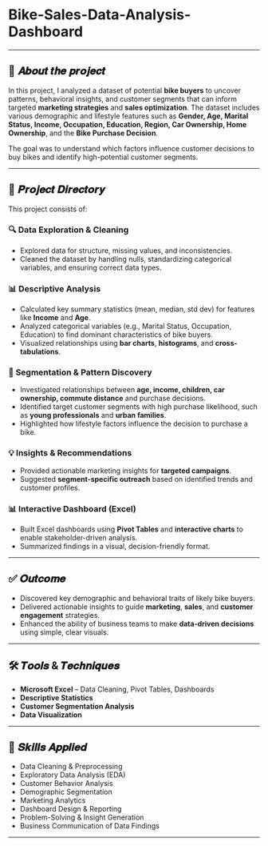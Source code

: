 # Bike-Sales-Data-Analysis-Dashboard
---
## 🎯 **𝑨𝒃𝒐𝒖𝒕 𝒕𝒉𝒆 𝒑𝒓𝒐𝒋𝒆𝒄𝒕**

In this project, I analyzed a dataset of potential **bike buyers** to uncover patterns, behavioral insights, and customer segments that can inform targeted **marketing strategies** and **sales optimization**. The dataset includes various demographic and lifestyle features such as **Gender, Age, Marital Status, Income, Occupation, Education, Region, Car Ownership, Home Ownership**, and the **Bike Purchase Decision**.

The goal was to understand which factors influence customer decisions to buy bikes and identify high-potential customer segments.

---

## 📁 **𝑷𝒓𝒐𝒋𝒆𝒄𝒕 𝑫𝒊𝒓𝒆𝒄𝒕𝒐𝒓𝒚**

This project consists of:

### 🔍 **Data Exploration & Cleaning**

* Explored data for structure, missing values, and inconsistencies.
* Cleaned the dataset by handling nulls, standardizing categorical variables, and ensuring correct data types.

### 📊 **Descriptive Analysis**

* Calculated key summary statistics (mean, median, std dev) for features like **Income** and **Age**.
* Analyzed categorical variables (e.g., Marital Status, Occupation, Education) to find dominant characteristics of bike buyers.
* Visualized relationships using **bar charts**, **histograms**, and **cross-tabulations**.

### 🧠 **Segmentation & Pattern Discovery**

* Investigated relationships between **age, income, children, car ownership, commute distance** and purchase decisions.
* Identified target customer segments with high purchase likelihood, such as **young professionals** and **urban families**.
* Highlighted how lifestyle factors influence the decision to purchase a bike.

### 💡 **Insights & Recommendations**

* Provided actionable marketing insights for **targeted campaigns**.
* Suggested **segment-specific outreach** based on identified trends and customer profiles.

### 📊 **Interactive Dashboard (Excel)**

* Built Excel dashboards using **Pivot Tables** and **interactive charts** to enable stakeholder-driven analysis.
* Summarized findings in a visual, decision-friendly format.

---

## ✅ **𝑶𝒖𝒕𝒄𝒐𝒎𝒆**

* Discovered key demographic and behavioral traits of likely bike buyers.
* Delivered actionable insights to guide **marketing**, **sales**, and **customer engagement** strategies.
* Enhanced the ability of business teams to make **data-driven decisions** using simple, clear visuals.

---

## 🛠️ **𝑻𝒐𝒐𝒍𝒔 & 𝑻𝒆𝒄𝒉𝒏𝒊𝒒𝒖𝒆𝒔**

* **Microsoft Excel** – Data Cleaning, Pivot Tables, Dashboards
* **Descriptive Statistics**
* **Customer Segmentation Analysis**
* **Data Visualization**

---

## 🧩 **𝑺𝒌𝒊𝒍𝒍𝒔 𝑨𝒑𝒑𝒍𝒊𝒆𝒅**

* Data Cleaning & Preprocessing
* Exploratory Data Analysis (EDA)
* Customer Behavior Analysis
* Demographic Segmentation
* Marketing Analytics
* Dashboard Design & Reporting
* Problem-Solving & Insight Generation
* Business Communication of Data Findings

---

